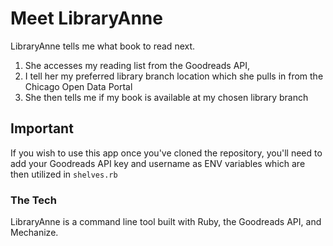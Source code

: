 # Meet LibraryAnne

LibraryAnne tells me what book to read next.
1. She accesses my reading list from the Goodreads API,
2. I tell her my preferred library branch location which she pulls in from the Chicago Open Data Portal
3. She then tells me if my book is available at my chosen library branch

## Important

If you wish to use this app once you've cloned the repository, you'll need to add your Goodreads API key and username as ENV variables which are then utilized in `shelves.rb`

### The Tech

LibraryAnne is a command line tool built with Ruby, the Goodreads API, and Mechanize.
